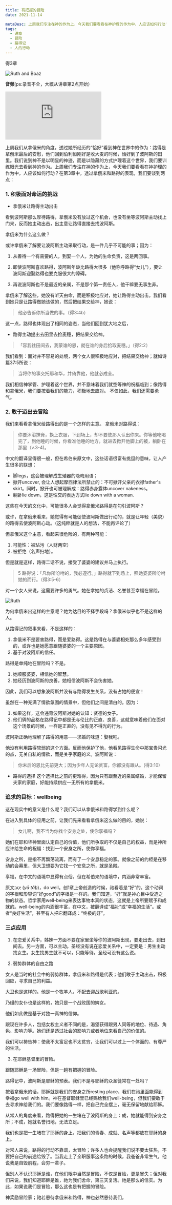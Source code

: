 ```yaml
---
title: 有把握的冒险
date: 2021-11-14

metaDesc: 上周我们专注在神的作为上，今天我们要看看在神护理的作为中，人应该如何行动？我们会谈到两点。
tags:
  - 讲章
  - 冒险
  - 路得记
  - 人的行动
---
```



得3章

![Ruth and Boaz](https://i.ibb.co/GdQBwsT/Eastlake-Charles-Lock-Boaz-and-Ruth-Shipley-Art-Gallery-http-www-artuk-org-artworks-boaz-and-ruth-35.jpg)

**音频**(ps:录音不全，大概从讲章第2点开始）
<iframe src="https://res.cloudinary.com/jeshurun/video/upload/v1636958405/audio/211114sermon_miw1qk.m4a" class="resize-both" frameborder="0"></iframe>

上周我们从拿俄米的角度，透过她所经历的“恰好”看到神在世界中的作为：路得是拿俄米最后的安慰，他们回到伯利恒刚好是收大麦的时候，恰好到了波阿斯的田里。我们说到神不是以明显的神迹，而是以隐藏的方式护理着这个世界，我们要训练眼光去看到神的作为。上周我们专注在神的作为上，今天我们要看看在神护理的作为中，人应该如何行动？在第3章中，透过拿俄米和路得的表现，我们要谈到两点：



### 1. 积极面对命运的挑战

- 拿俄米让路得主动出击

看到波阿斯那么厚待路得，拿俄米没有放过这个机会，也没有坐等波阿斯主动找上门来，反而她主动出击，出主意让路得直接去找波阿斯。

拿俄米为什么这么做？

或许拿俄米了解要让波阿斯主动采取行动，是一件几乎不可能的事；因为：

1. 从善待一个有需要的人，到娶一个人，为她的生命负责，这是两回事。

2. 即使波阿斯喜欢路得，波阿斯年龄比路得大很多（他称呼路得“女儿”），要让波阿斯迎娶路得也要克服很大的障碍。

3. 再说波阿斯也不是最近的亲属，不是那个第一责任人，他干嘛要无事生非。


拿俄米了解这些，她没有听天由命，而是积极地应对，她让路得主动出击。我们看到她只是让路得做她该做的，然后把结果交给神，她说：

> 他必告诉你所当做的事。（得3:4b）

这一点，路得也体现出了相同的姿态，当他们回到犹大地之后，

- 路得主动提出去田里去捡麦穗，把结果交给神。

> 「容我往田间去，我蒙谁的恩，就在谁的身后拾取麦穗。」（得2:2）

我们看到：面对并不容易的处境，两个女人很积极地应对，把结果交给神；就如诗篇37:5所说：

> 当将你的事交托耶和华，并倚靠他，他就必成全。


我们相信神掌管、护理着这个世界，并不意味着我们就空等神的祝福临到；像路得和拿俄米，我们要按着我们的能力，积极地去应对。
不仅如此，我们还需要勇气。

### 2. 敢于迈出去冒险


我们来看看拿俄米给路得出的是一个怎样的主意。
拿俄米对路得说：
> 你要沐浴抹膏，换上衣服，下到场上，却不要使那人认出你来。你等他吃喝完了，到他睡的时候，你看准他睡的地方，就进去掀开他脚上的被，躺卧在那里（v.3-4)。

中文的翻译显得很一般，但在希伯来原文中，这些话语很富有挑逗的意味，让人产生很多的联想：
- 脚legs，这会被理解成生殖器的隐晦用语；
- 掀开uncover, 会让人想起摩西律法所禁止的：不可掀开父亲的衣襟father's skirt。同时，掀开也可被理解成：路得赤身露体uncover nakeness。
- 躺卧lie down，这是性交的表达方式lie down with a woman.

这些在今天的文化中，可能很多人会觉得拿俄米路得是在勾引波阿斯？



或许，在拿俄米看来，她觉得有可能促使波阿斯做出行动的，就是让年轻（美貌）的路得去使波阿斯心动。（这纯粹就是人的想法，不能再评论了）





但拿俄米这个主意，看起来很危险的，有两种可能：

1. 可能性：被玷污（人财两空）
2. 被拒绝（名声扫地）。



但是就是这样，路得二话不说，接受了婆婆的建议并马上执行。



> 5 路得说：「凡你所吩咐的，我必遵行。」路得就下到场上，照她婆婆所吩咐她的而行。（得3:5-6）



对一个女人来说，这需要许多的勇气。她在拿她的贞洁、名誉甚至幸福在冒险。


![Ruth](https://upload.wikimedia.org/wikipedia/commons/f/f2/Hayez_A_woman_as_Ruth.jpg)


为何拿俄米出这样的主意呢？她为达目的不择手段吗？拿俄米似乎也不是这样的人。

从路得记的叙事来看，不是这样的：
1. 拿俄米不是要害路得，而是爱路得。这是路得在与婆婆相处那么多年感受到的，或许也是她愿意跟随婆婆的一个主要原因。 
2. 基于对波阿斯的信任。


路得是单纯地在冒险吗？不是。
1. 她顺服婆婆，相信她的智慧。
2. 她经历到波阿斯的良善，她相信波阿斯不会伤害她。


因此，我们可以想象波阿斯并没有与路得发生关系，没有占她的便宜！

虽然在一种充满了情欲氛围的情景中，但他们之间是清白的。因为：

1. 如果这样，这会违背波阿斯对她的认知：贤德的女子。
2. 他们俩的品格在路得记中都是无与伦比的正直、良善，这就意味着他们在面对这个场景的时候，一样是正直的，没有见不得光的行为。



波阿斯正确地理解了路得的用意——求婚的味道：娶我吧。

他没有利用路得软弱的这个方面。反而他保护了他，他看见路得生命中那宝贵闪光的点，无关自私的情欲，而是关乎家庭的义。波阿斯说：

> 你末后的恩比先前更大；因为少年人无论贫富，你都没有跟从。(得3:10)

- 路得的选择
  这个选择比之前的更难得，因为只有跟至近的亲属结婚，才能保留夫家的家庭，好能持续供应一无所有的拿俄米。

### 追求的目标：wellbeing

这在现实中的意义是什么呢？我们可以从拿俄米和路得学到什么呢？

在进入到具体的应用之前，让我们先来看看拿俄米这么做的目的，她说：
> 女儿啊，我不当为你找个安身之处，使你享福吗？

她们在耶和华神里面认定自己的价值，他们所争取的不仅是自己的权益，而是神所应许给生命的祝福：找到一个安身之所，使你享福。

安身之所，是指不再飘荡流离，而有了一个安息稳定的家。就像之前的约柜是在移动的会幕里，但大卫想要为它找一个安息之所，就是圣殿。

享福，在中文的语境中显得有点俗。但在希伯来的语境中，内涵非常丰富。

原文יָטַב (*yā·ṭǎḇ*)，do well。创1章上帝创造的时候，祂看着是“好”的。这个动词的字根和形容词“好good”的字根是一样的。我们知道，“好”就是神心目中受造之物的状态。哲学家用well-being来表达事物本真的状态，这就是上帝所要赋予和成就的。well-being的内涵很丰富，在中文，被翻译成“福祉”或“幸福的生活”。或者“良好生活”，甚至有人把它翻译成：“终极的好”。



### 三点应用

1. 在恋爱关系中，姊妹一方面不要在家里坐等你的波阿斯出现，要走出去，到田间去。另一方面，可以主动。圣经没有说在恋爱关系中，一定要是：男生主动找女生。女生找男生就不可以，只能等待。圣经可没有这么说。

2. 弱势群体的自由之路



女人是当时的社会中的弱势群体，拿俄米和路得是代表；他们敢于主动出击，积极回应，寻求自己的利益。

大卫也是这样的。他是一个牧羊人，不配去迎战歌利亚的。

乃缦的女仆也是这样的，她只是一个战败国的婢女。

他们如此做是基于对独一真神的信仰。

跟现在许多人，包括女权主义者不同的是，渴望获得跟男人同等的地位、待遇、角色、影响力等。她们还是透过社会的影响力或者地位来看自己的价值的。



我们可以祷告神：使我不太富足也不太贫穷，让我们可以过上一个体面的、有尊严的生活。



3. 在耶稣基督里的冒险。

跟随耶稣是一场冒险，但是一趟有把握的冒险。

路得记中，波阿斯是耶稣的预表。我们不是与耶稣的众圣徒常在一处吗？

按着拿俄米的话，耶稣就是我们的安身之所resting place，我们在祂里面能得到幸福go well with him。神在基督耶稣里已经赐给我们well-being，但我们要敢于去寻求神给我们的。我们要像路得一样，把自己完全摆上，毫无保留地献给耶稣。

从常人的角度来看，路得把她的一生堵在了波阿斯的身上：成，她就能得到安身之所；不成，她就名誉扫地，无法立足。

我们也是把一生堵在了耶稣的身上，把我们的青春、成就、名声等都放在耶稣的身上。

对常人来说，路得的行动不靠谱，太冒险；许多人也会提醒我们说不要太狂热，不要把自己的前途给毁了。当我走上了全职服事这条路的时候，我爸爸非常生气，他说我是自毁前程，会穷一辈子。

但别人不认识耶稣是谁，在他们眼中当然是冒险，不仅是冒险，更是冒失；但对我们来说，我们知道耶稣是谁，祂为我们舍命，第三天复活。祂是那么的信实。为此，如果说我们是冒险，那么这也是有把握的冒险。

神奖励冒险家；祂若恩待拿俄米和路得，神也必然恩待我们，



